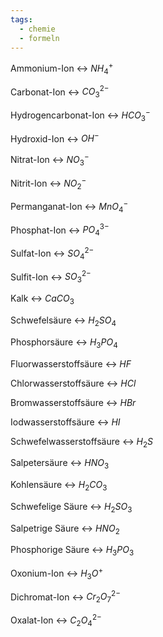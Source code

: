 ```yaml
---
tags:
  - chemie
  - formeln
---
```

Ammonium-Ion <-> $NH_4^+$

<!--SR:!2024-07-03,4,278-->

Carbonat-Ion <-> $CO_3^{2-}$


Hydrogencarbonat-Ion <-> $HCO_3^-$

<!--SR:!2024-07-01,3,262-->

Hydroxid-Ion <-> $OH^-$

<!--SR:!2024-07-03,4,278-->

Nitrat-Ion <-> $NO_3^-$

<!--SR:!2024-07-03,3,242-->

Nitrit-Ion <-> $NO_2^-$

<!--SR:!2024-07-02,4,270-->

Permanganat-Ion <-> $MnO_4^-$

<!--SR:!2024-07-03,4,278-->

Phosphat-Ion <-> $PO_4^{3-}$

<!--SR:!2024-07-03,4,278-->

Sulfat-Ion <-> $SO_4^{2-}$

<!--SR:!2024-07-03,4,278-->

Sulfit-Ion <-> $SO_3^{2-}$

<!--SR:!2024-07-02,4,270-->

Kalk <-> $CaCO_3$

<!--SR:!2024-07-02,4,270-->

Schwefelsäure <-> $H_2SO_4$

<!--SR:!2024-07-01,1,218-->

Phosphorsäure <-> $H_3PO_4$

<!--SR:!2024-07-01,1,238-->

Fluorwasserstoffsäure <-> $HF$

<!--SR:!2024-07-03,3,258-->

Chlorwasserstoffsäure <-> $HCl$

<!--SR:!2024-07-02,4,270-->

Bromwasserstoffsäure <-> $HBr$

<!--SR:!2024-07-02,3,258-->

Iodwasserstoffsäure <-> $HI$

<!--SR:!2024-07-03,4,278-->

Schwefelwasserstoffsäure <-> $H_2S$

<!--SR:!2024-07-01,2,242-->

Salpetersäure <-> $HNO_3$


Kohlensäure <-> $H_2CO_3$

<!--SR:!2024-07-04,4,278-->

Schwefelige Säure <-> $H_2SO_3$

<!--SR:!2024-07-02,2,222-->

Salpetrige Säure <-> $HNO_2$


Phosphorige Säure <-> $H_3PO_3$

<!--SR:!2024-07-01,1,202-->

Oxonium-Ion <-> $H_3O^+$

<!--SR:!2024-07-02,3,262-->

Dichromat-Ion <-> $Cr_2O_7^{2-}$

<!--SR:!2024-07-02,4,270-->

Oxalat-Ion <-> $C_2O_4^{2-}$

<!--SR:!2024-07-01,1,218-->
